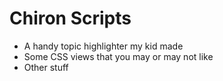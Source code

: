 # Chiron Scripts
- A handy topic highlighter my kid made
- Some CSS views that you may or may not like
- Other stuff
